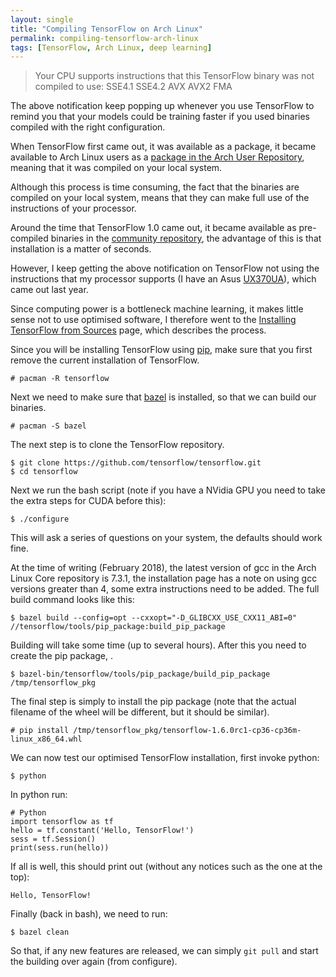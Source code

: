 ```yaml
---
layout: single
title: "Compiling TensorFlow on Arch Linux"
permalink: compiling-tensorflow-arch-linux
tags: [TensorFlow, Arch Linux, deep learning]
---
```


> Your CPU supports instructions that this TensorFlow binary was not compiled to use: SSE4.1 SSE4.2 AVX AVX2 FMA

The above notification keep popping up whenever you use TensorFlow to remind you that your models could be training faster if you used binaries compiled with the right configuration.

When TensorFlow first came out, it was available as a package, it became available to Arch Linux users as a [package in the Arch User Repository](https://aur.archlinux.org/packages/python-tensorflow-git/), meaning that it was compiled on your local system.

Although this process is time consuming, the fact that the binaries are compiled on your local system, means that they can make full use of the instructions of your processor.

Around the time that TensorFlow 1.0 came out, it became available as pre-compiled binaries in the [community repository](https://www.archlinux.org/packages/community/x86_64/python-tensorflow/), the advantage of this is that installation is a matter of seconds.

However, I keep getting the above notification on TensorFlow not using the instructions that my processor supports (I have an Asus [UX370UA](https://www.asus.com/us/2-in-1-PCs/ASUS-ZenBook-Flip-S-UX370UA/)), which came out last year.

Since computing power is a bottleneck machine learning, it makes little sense not to use optimised software, I therefore went to the [Installing TensorFlow from Sources](https://www.tensorflow.org/install/install_sources) page, which describes the process.

Since you will be installing TensorFlow using [pip](https://pip.pypa.io/en/stable/), make sure that you first remove the current installation of TensorFlow.

```
# pacman -R tensorflow
```

Next we need to make sure that [bazel](https://bazel.build/) is installed, so that we can build our binaries.

```
# pacman -S bazel
```

The next step is to clone the TensorFlow repository.

```
$ git clone https://github.com/tensorflow/tensorflow.git
$ cd tensorflow
```

Next we run the bash script (note if you have a NVidia GPU you need to take the extra steps for CUDA before this):

```
$ ./configure
```

This will ask a series of questions on your system, the defaults should work fine.


At the time of writing (February 2018), the latest version of gcc in the Arch Linux Core repository is 7.3.1, the installation page has a note on using gcc versions greater than 4, some extra instructions need to be added. The full build command looks like this:

```
$ bazel build --config=opt --cxxopt="-D_GLIBCXX_USE_CXX11_ABI=0" //tensorflow/tools/pip_package:build_pip_package

```

Building will take some time (up to several hours). After this you need to create the pip package, .

```
$ bazel-bin/tensorflow/tools/pip_package/build_pip_package /tmp/tensorflow_pkg
```

The final step is simply to install the pip package (note that the actual filename of the wheel will be different, but it should be similar).

```
# pip install /tmp/tensorflow_pkg/tensorflow-1.6.0rc1-cp36-cp36m-linux_x86_64.whl 
```

We can now test our optimised TensorFlow installation, first invoke python:

```
$ python
```

In python run:

```
# Python
import tensorflow as tf
hello = tf.constant('Hello, TensorFlow!')
sess = tf.Session()
print(sess.run(hello))
```

If all is well, this should print out (without any notices such as the one at the top):

```
Hello, TensorFlow!
```

Finally (back in bash), we need to run:

```
$ bazel clean
```

So that, if any new features are released, we can simply `git pull` and start the building over again (from configure).

